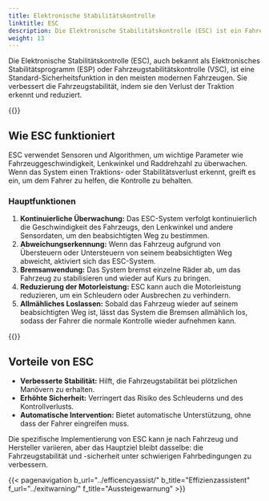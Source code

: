 ```yaml
---
title: Elektronische Stabilitätskontrolle
linktitle: ESC
description: Die Elektronische Stabilitätskontrolle (ESC) ist ein Fahrerassistenzsystem, das entwickelt wurde, um die Stabilität und das Handling eines Fahrzeugs bei plötzlichen Manövern oder rutschigen Straßenbedingungen zu verbessern.
weight: 13
---
```

<!-- markdownlint-disable MD033 -->

Die Elektronische Stabilitätskontrolle (ESC), auch bekannt als Elektronisches Stabilitätsprogramm (ESP) oder Fahrzeugstabilitätskontrolle (VSC), ist eine Standard-Sicherheitsfunktion in den meisten modernen Fahrzeugen. Sie verbessert die Fahrzeugstabilität, indem sie den Verlust der Traktion erkennt und reduziert.

{{<evkxdisplayaddarticle />}}

## Wie ESC funktioniert

ESC verwendet Sensoren und Algorithmen, um wichtige Parameter wie Fahrzeuggeschwindigkeit, Lenkwinkel und Raddrehzahl zu überwachen. Wenn das System einen Traktions- oder Stabilitätsverlust erkennt, greift es ein, um dem Fahrer zu helfen, die Kontrolle zu behalten.

### Hauptfunktionen

1. **Kontinuierliche Überwachung:** Das ESC-System verfolgt kontinuierlich die Geschwindigkeit des Fahrzeugs, den Lenkwinkel und andere Sensordaten, um den beabsichtigten Weg zu bestimmen.
2. **Abweichungserkennung:** Wenn das Fahrzeug aufgrund von Übersteuern oder Untersteuern von seinem beabsichtigten Weg abweicht, aktiviert sich das ESC-System.
3. **Bremsanwendung:** Das System bremst einzelne Räder ab, um das Fahrzeug zu stabilisieren und wieder auf Kurs zu bringen.
4. **Reduzierung der Motorleistung:** ESC kann auch die Motorleistung reduzieren, um ein Schleudern oder Ausbrechen zu verhindern.
5. **Allmähliches Loslassen:** Sobald das Fahrzeug wieder auf seinem beabsichtigten Weg ist, lässt das System die Bremsen allmählich los, sodass der Fahrer die normale Kontrolle wieder aufnehmen kann.

{{<evkxdisplayaddarticle />}}

## Vorteile von ESC

- **Verbesserte Stabilität:** Hilft, die Fahrzeugstabilität bei plötzlichen Manövern zu erhalten.
- **Erhöhte Sicherheit:** Verringert das Risiko des Schleuderns und des Kontrollverlusts.
- **Automatische Intervention:** Bietet automatische Unterstützung, ohne dass der Fahrer eingreifen muss.

Die spezifische Implementierung von ESC kann je nach Fahrzeug und Hersteller variieren, aber das Hauptziel bleibt dasselbe: die Fahrzeugstabilität und -sicherheit unter schwierigen Fahrbedingungen zu verbessern.

{{< pagenavigation b_url="../efficencyassist/" b_title="Effizienzassistent" f_url="../exitwarning/" f_title="Aussteigewarnung" >}}